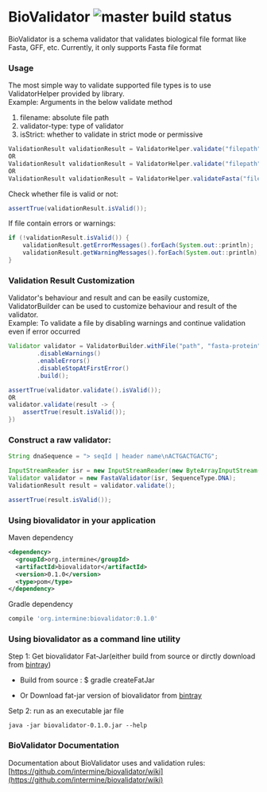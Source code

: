 # BioValidator ![master build status](https://travis-ci.org/deepakkumar96/biovalidator.svg?branch=master)

BioValidator is a schema validator that validates biological file format like Fasta, GFF, etc.
Currently, it only supports Fasta file format

### Usage

The most simple way to validate supported file types is to use ValidatorHelper provided by library.<br/>
Example: 
Arguments in the below validate method 
 1. filename: absolute file path
 2. validator-type: type of validator
 3. isStrict: whether to validate in strict mode or permissive 
 
```java
ValidationResult validationResult = ValidatorHelper.validate("filepath", ValidatorType.FASTA, true);
OR
ValidationResult validationResult = ValidatorHelper.validate("filepath", "fasta-dna", true);
OR
ValidationResult validationResult = ValidatorHelper.validateFasta("filepath");
```


Check whether file is valid or not:
```java
assertTrue(validationResult.isValid());
```

If file contain errors or warnings:
```java
if (!validationResult.isValid()) {
    validationResult.getErrorMessages().forEach(System.out::println);
    validationResult.getWarningMessages().forEach(System.out::println);
}
```

### Validation Result Customization
Validator's behaviour and result and can be easily customize, ValidatorBuilder can be used to customize
behaviour and result of the validator.<br/>
Example: To validate a file by disabling warnings and continue validation even if error occurred

```java
Validator validator = ValidatorBuilder.withFile("path", "fasta-protein")
        .disableWarnings()
        .enableErrors()
        .disableStopAtFirstError()
        .build();

assertTrue(validator.validate().isValid());
OR
validator.validate(result -> {
    assertTrue(result.isValid());
})
```

### Construct a raw validator:
```java
String dnaSequence = "> seqId | header name\nACTGACTGACTG";

InputStreamReader isr = new InputStreamReader(new ByteArrayInputStream(dnaSequence.getBytes()));
Validator validator = new FastaValidator(isr, SequenceType.DNA);
ValidationResult result = validator.validate();

assertTrue(result.isValid());
```

### Using biovalidator in your application

Maven dependency
```xml
<dependency>
  <groupId>org.intermine</groupId>
  <artifactId>biovalidator</artifactId>
  <version>0.1.0</version>
  <type>pom</type>
</dependency>
```

Gradle dependency
```groovy
compile 'org.intermine:biovalidator:0.1.0'
```

### Using biovalidator as a command line utility
Step 1: Get biovalidator Fat-Jar(either build from source or dirctly download from [bintray](https://bintray.com/intermineorg/biovalidator/biovalidator#files/org%2Fintermine%2Fbiovalidator%2F0.1.0))
* Build from source : $ gradle createFatJar

* Or Download fat-jar version of biovalidator from [bintray](https://bintray.com/intermineorg/biovalidator/biovalidator#files/org%2Fintermine%2Fbiovalidator%2F0.1.0)

Setp 2: run as an executable jar file
```shell
java -jar biovalidator-0.1.0.jar --help
```

### BioValidator Documentation 
Documentation about BioValidator uses and validation rules: [https://github.com/intermine/biovalidator/wiki](https://github.com/intermine/biovalidator/wiki)